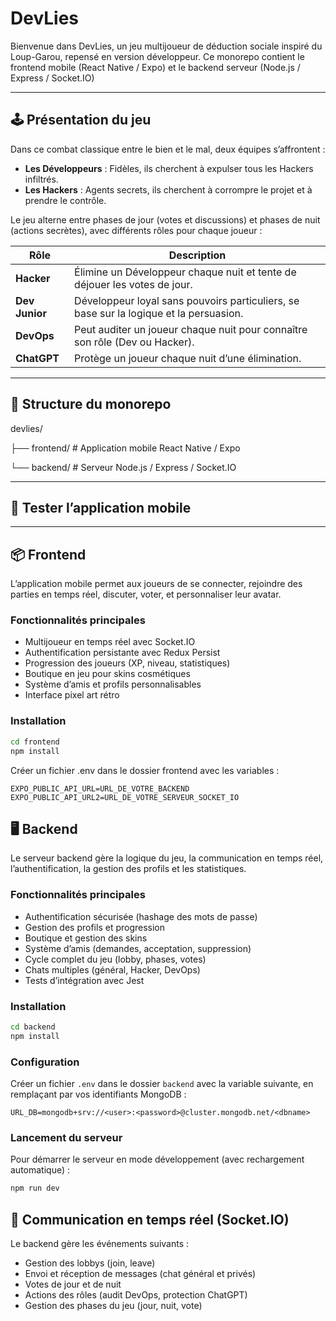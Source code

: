 # DevLies

Bienvenue dans DevLies, un jeu multijoueur de déduction sociale inspiré du Loup-Garou, repensé en version développeur. Ce monorepo contient le frontend mobile (React Native / Expo) et le backend serveur (Node.js / Express / Socket.IO)

---

## 🕹️ Présentation du jeu

Dans ce combat classique entre le bien et le mal, deux équipes s’affrontent :

- **Les Développeurs** : Fidèles, ils cherchent à expulser tous les Hackers infiltrés.
- **Les Hackers** : Agents secrets, ils cherchent à corrompre le projet et à prendre le contrôle.

Le jeu alterne entre phases de jour (votes et discussions) et phases de nuit (actions secrètes), avec différents rôles pour chaque joueur :

| Rôle       | Description                                                                       |
|------------|-----------------------------------------------------------------------------------|
| **Hacker** | Élimine un Développeur chaque nuit et tente de déjouer les votes de jour.        |
| **Dev Junior** | Développeur loyal sans pouvoirs particuliers, se base sur la logique et la persuasion. |
| **DevOps** | Peut auditer un joueur chaque nuit pour connaître son rôle (Dev ou Hacker).       |
| **ChatGPT**| Protège un joueur chaque nuit d’une élimination.                                 |

---

## 🚀 Structure du monorepo

devlies/

├── frontend/ # Application mobile React Native / Expo

└── backend/ # Serveur Node.js / Express / Socket.IO

---

## 📱 Tester l’application mobile

---

## 📦 Frontend

L’application mobile permet aux joueurs de se connecter, rejoindre des parties en temps réel, discuter, voter, et personnaliser leur avatar.

### Fonctionnalités principales

- Multijoueur en temps réel avec Socket.IO
- Authentification persistante avec Redux Persist
- Progression des joueurs (XP, niveau, statistiques)
- Boutique en jeu pour skins cosmétiques
- Système d’amis et profils personnalisables
- Interface pixel art rétro

### Installation

```bash
cd frontend
npm install
```

Créer un fichier .env dans le dossier frontend avec les variables :

```env
EXPO_PUBLIC_API_URL=URL_DE_VOTRE_BACKEND
EXPO_PUBLIC_API_URL2=URL_DE_VOTRE_SERVEUR_SOCKET_IO
```

## 🖥️ Backend

Le serveur backend gère la logique du jeu, la communication en temps réel, l’authentification, la gestion des profils et les statistiques.

### Fonctionnalités principales

- Authentification sécurisée (hashage des mots de passe)
- Gestion des profils et progression
- Boutique et gestion des skins
- Système d’amis (demandes, acceptation, suppression)
- Cycle complet du jeu (lobby, phases, votes)
- Chats multiples (général, Hacker, DevOps)
- Tests d’intégration avec Jest

### Installation

```bash
cd backend
npm install
```

### Configuration

Créer un fichier `.env` dans le dossier `backend` avec la variable suivante, en remplaçant par vos identifiants MongoDB :

```env
URL_DB=mongodb+srv://<user>:<password>@cluster.mongodb.net/<dbname>
```

### Lancement du serveur

Pour démarrer le serveur en mode développement (avec rechargement automatique) :

```bash
npm run dev
```

## 📡 Communication en temps réel (Socket.IO)

Le backend gère les événements suivants :

- Gestion des lobbys (join, leave)
- Envoi et réception de messages (chat général et privés)
- Votes de jour et de nuit
- Actions des rôles (audit DevOps, protection ChatGPT)
- Gestion des phases du jeu (jour, nuit, vote)

